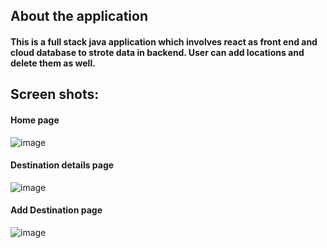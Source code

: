 <h2>About the application</h2>
<h4>This is a full stack java application which involves react as front end and cloud database to strote data in backend. User can add locations and delete them as well.</h4>

<h2>Screen shots:</h2>

<h4>Home page</h4>

![image](https://user-images.githubusercontent.com/100779874/177358921-81dbae3d-69fa-4d94-b44d-3e6f72adcb42.png)

<h4>Destination details page</h4>

![image](https://user-images.githubusercontent.com/100779874/177359795-c654eca7-648a-46cf-ba18-8ac7b829aaf8.png)

<h4>Add Destination page</h4>

![image](https://user-images.githubusercontent.com/100779874/177360844-dd11d6d3-0b10-46d6-a714-af64a550b6d8.png)

